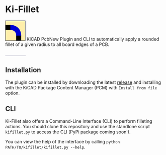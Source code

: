 # Ki-Fillet
![Ki-Fillet Logo](https://github.com/reilly-callaway/ki-fillet/raw/master/resources/icon.png)
KiCAD PcbNew Plugin and CLI to automatically apply a rounded fillet of a given radius to all board edges of a PCB.

![Ki-Fillet example](https://github.com/reilly-callaway/ki-fillet/raw/master/resources/example.png)

## Installation
The plugin can be installed by downloading the latest [release](https://github.com/reilly-callaway/Ki-Fillet/releases/) and installing with the KiCAD Package Content Manager (PCM) with `Install from file` option.

## CLI
Ki-Fillet also offers a Command-Line Interface (CLI) to perform filleting actions. You should clone this repository and use the standlone script `kifillet.py` to access the CLI (PyPi package coming soon!).

You can view the help of the interface by calling `python PATH/TO/kifillet/kifillet.py --help`.
